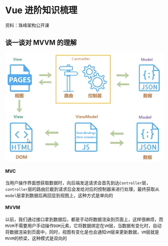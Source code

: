 # Vue 进阶知识梳理

资料：珠峰架构公开课

## 谈一谈对 MVVM 的理解

![mvc和mvvm](./images/vue-adv__mvvm.png)

#### MVC

当用户操作界面想获取数据时，向后端发送请求会首先到达`Controller`层，`controller`层的路由拦截到请求后会发给对应的控制器来进行处理，最终获取从`model`层拿到数据后再回显到视图上，这种方式是单向的

#### MVVM

以前，我们通过接口拿到数据后，都是手动将数据渲染到页面上，这样很麻烦，而`MVVM`不需要用户手动操作`DOM`元素，它将数据绑定在`VM`层，当数据有变化时，自动将数据渲染到页面中，同时，视图有变化是也会通知`VM`层来更新数据，`VM`层就是`MVVM`的桥梁，这种模式是双向的